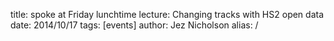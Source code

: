 title: spoke at Friday lunchtime lecture: Changing tracks with HS2 open data
date: 2014/10/17
tags: [events]
author: Jez Nicholson
alias: /
